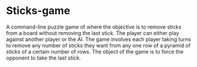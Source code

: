 # Sticks-game
A command-line puzzle game of where the objective is to remove sticks from a board without removing the last stick.
The player can either play against another player or the AI.
The game involves each player taking turns to remove any number of sticks they want from any one row of a pyramid of sticks of a certain number of rows.
The object of the game is to force the opponent to take the last stick.

